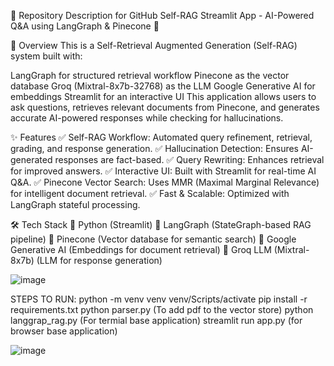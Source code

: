 📝 Repository Description for GitHub
Self-RAG Streamlit App - AI-Powered Q&A using LangGraph & Pinecone 🚀

📌 Overview
This is a Self-Retrieval Augmented Generation (Self-RAG) system built with:

LangGraph for structured retrieval workflow
Pinecone as the vector database
Groq (Mixtral-8x7b-32768) as the LLM
Google Generative AI for embeddings
Streamlit for an interactive UI
This application allows users to ask questions, retrieves relevant documents from Pinecone, and generates accurate AI-powered responses while checking for hallucinations.

✨ Features
✅ Self-RAG Workflow: Automated query refinement, retrieval, grading, and response generation.
✅ Hallucination Detection: Ensures AI-generated responses are fact-based.
✅ Query Rewriting: Enhances retrieval for improved answers.
✅ Interactive UI: Built with Streamlit for real-time AI Q&A.
✅ Pinecone Vector Search: Uses MMR (Maximal Marginal Relevance) for intelligent document retrieval.
✅ Fast & Scalable: Optimized with LangGraph stateful processing.

🛠️ Tech Stack
🔹 Python (Streamlit)
🔹 LangGraph (StateGraph-based RAG pipeline)
🔹 Pinecone (Vector database for semantic search)
🔹 Google Generative AI (Embeddings for document retrieval)
🔹 Groq LLM (Mixtral-8x7b) (LLM for response generation)

![image](https://github.com/user-attachments/assets/15df3123-cbea-4f3f-9968-f795000cde38)

STEPS TO RUN:
python -m venv venv
venv/Scripts/activate
pip install -r requirements.txt
python parser.py (To add pdf to the vector store)
python langgrap_rag.py (For termial base application)
streamlit run app.py (for browser base application)

![image](https://github.com/user-attachments/assets/ba7fd63f-e23e-4d28-9897-ee095aefe943)


